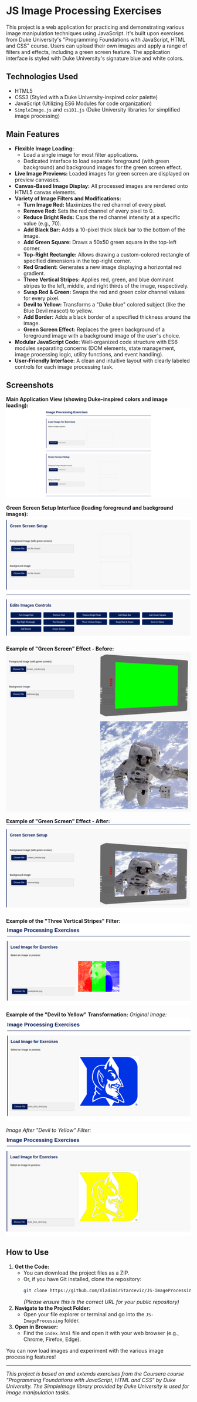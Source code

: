 # JS Image Processing Exercises

This project is a web application for practicing and demonstrating various image manipulation techniques using JavaScript. It's built upon exercises from Duke University's "Programming Foundations with JavaScript, HTML and CSS" course. Users can upload their own images and apply a range of filters and effects, including a green screen feature. The application interface is styled with Duke University's signature blue and white colors.

## Technologies Used

*   HTML5
*   CSS3 (Styled with a Duke University-inspired color palette)
*   JavaScript (Utilizing ES6 Modules for code organization)
*   `SimpleImage.js` and `cs101.js` (Duke University libraries for simplified image processing)

## Main Features

*   **Flexible Image Loading:**
    *   Load a single image for most filter applications.
    *   Dedicated interface to load separate foreground (with green background) and background images for the green screen effect.
*   **Live Image Previews:** Loaded images for green screen are displayed on preview canvases.
*   **Canvas-Based Image Display:** All processed images are rendered onto HTML5 canvas elements.
*   **Variety of Image Filters and Modifications:**
    *   **Turn Image Red:** Maximizes the red channel of every pixel.
    *   **Remove Red:** Sets the red channel of every pixel to 0.
    *   **Reduce Bright Reds:** Caps the red channel intensity at a specific value (e.g., 70).
    *   **Add Black Bar:** Adds a 10-pixel thick black bar to the bottom of the image.
    *   **Add Green Square:** Draws a 50x50 green square in the top-left corner.
    *   **Top-Right Rectangle:** Allows drawing a custom-colored rectangle of specified dimensions in the top-right corner.
    *   **Red Gradient:** Generates a new image displaying a horizontal red gradient.
    *   **Three Vertical Stripes:** Applies red, green, and blue dominant stripes to the left, middle, and right thirds of the image, respectively.
    *   **Swap Red & Green:** Swaps the red and green color channel values for every pixel.
    *   **Devil to Yellow:** Transforms a "Duke blue" colored subject (like the Blue Devil mascot) to yellow.
    *   **Add Border:** Adds a black border of a specified thickness around the image.
    *   **Green Screen Effect:** Replaces the green background of a foreground image with a background image of the user's choice.
*   **Modular JavaScript Code:** Well-organized code structure with ES6 modules separating concerns (DOM elements, state management, image processing logic, utility functions, and event handling).
*   **User-Friendly Interface:** A clean and intuitive layout with clearly labeled controls for each image processing task.

## Screenshots

**Main Application View (showing Duke-inspired colors and image loading):**
![Main application view with a loaded image](./screenshots/main_view.png)

**Green Screen Setup Interface (loading foreground and background images):**
![Green Screen setup with foreground and background image previews](./screenshots/green_screen_setup.png)

**Example of "Green Screen" Effect - Before:**
![Original foreground image for green screen](./screenshots/before.png)

**Example of "Green Screen" Effect - After:**
![Image after applying the green screen effect](./screenshots/after.png)

**Example of the "Three Vertical Stripes" Filter:**
![Result of applying the Three Vertical Stripes filter](./screenshots/three_stripes_effect.png)

**Example of the "Devil to Yellow" Transformation:**
*Original Image:*
![Original Duke Blue Devil image](./screenshots/devil_org.png)

*Image After "Devil to Yellow" Filter:*
![Duke Blue Devil image transformed to yellow](./screenshots/devil_yellow.png)

## How to Use

1.  **Get the Code:**
    *   You can download the project files as a ZIP.
    *   Or, if you have Git installed, clone the repository:
        ```bash
        git clone https://github.com/VladimirStarcevic/JS-ImageProcessing.git 
        ```
        *(Please ensure this is the correct URL for your public repository)*
2.  **Navigate to the Project Folder:**
    *   Open your file explorer or terminal and go into the `JS-ImageProcessing` folder.
3.  **Open in Browser:**
    *   Find the `index.html` file and open it with your web browser (e.g., Chrome, Firefox, Edge).

You can now load images and experiment with the various image processing features!

---
*This project is based on and extends exercises from the Coursera course "Programming Foundations with JavaScript, HTML and CSS" by Duke University. The SimpleImage library provided by Duke University is used for image manipulation tasks.*

